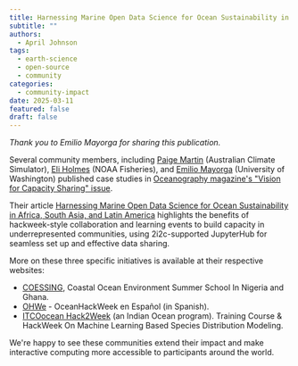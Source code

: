 ```yaml
---
title: Harnessing Marine Open Data Science for Ocean Sustainability in Africa, South Asia and Latin America
subtitle: ""
authors:
  - April Johnson
tags:
  - earth-science
  - open-source
  - community
categories:
  - community-impact
date: 2025-03-11
featured: false
draft: false
---
```

*Thank you to Emilio Mayorga for sharing this publication.* 

Several community members, including [Paige Martin](https://github.com/paigem) (Australian Climate Simulator), [Eli Holmes](https://github.com/eeholmes) (NOAA Fisheries), and [Emilio Mayorga](https://github.com/emiliom/) (University of Washington) published case studies in [Oceanography magazine's "Vision for Capacity Sharing" issue](https://tos.org/oceanography/issue/volume-38-issue-1).

Their article [Harnessing Marine Open Data Science for Ocean Sustainability in Africa, South Asia, and Latin America](https://tos.org/oceanography/article/harnessing-marine-open-data-science-for-ocean-sustainability-in-africa-south-asia-and-latin-america) highlights the benefits of hackweek-style collaboration and learning events to build capacity in underrepresented communities, using 2i2c-supported JupyterHub for seamless set up and effective data sharing.  

More on these three specific initiatives is available at their respective websites:
- [COESSING](https://coessing.org), Coastal Ocean Environment Summer School In Nigeria and Ghana. 
- [OHWe](https://intercoonecta.github.io) - OceanHackWeek en Español (in Spanish). 
- [ITCOocean Hack2Week](https://hackweek-itcoocean.github.io/2023-Hackbook/) (an Indian Ocean program). Training Course & HackWeek On Machine Learning Based Species Distribution Modeling.

We're happy to see these communities extend their impact and make interactive computing more accessible to participants around the world. 
